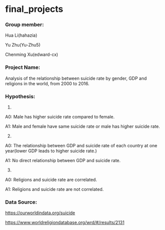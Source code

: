 # final_projects

### Group member:
Hua Li(hahazia)

Yu Zhu(Yu-Zhu5)

Chenming Xu(edward-cx)

### Project Name: 
Analysis of the relationship between suicide rate by gender, GDP and religions in the world, from 2000 to 2016.

### Hypothesis:
1.     
A0: Male has higher suicide rate compared to female.

A1: Male and female have same suicide rate or male has higher suicide rate.

2.     
A0: The relationship between GDP and suicide rate of each country at one year(lower GDP leads to higher suicide rate.)

A1: No direct relationship between GDP and suicide rate.

3.
A0: Religions and suicide rate are correlated.

A1: Religions and suicide rate are not correlated.

### Data Source:
https://ourworldindata.org/suicide

https://www.worldreligiondatabase.org/wrd/#/results/2131
